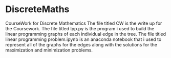 # DiscreteMaths
CourseWork for Discrete Mathematics
The file titled CW is the write up for the Coursework. The file titled lpp.py is the program i used to build the linear programming graphs of each individual edge in the tree. The file titled linear programming problem.ipynb is an anaconda notebook that i used to represent all of the graphs for the edges along with the solutions for the maximization and minimization problems.
